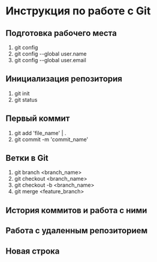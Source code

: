 # Инструкция по работе с Git
## Подготовка рабочего места
1. git config
2. git config --global user.name
3. git config --global user.email
## Инициализация репозитория
1. git init
2. git status
## Первый коммит
1. git add 'file_name' | .
2. git commit -m 'commit_name'
## Ветки в Git
1. git branch <branch_name>
2. git checkout <branch_name>
3. git checkout -b <branch_name>
4. git merge <feature_branch>
## История коммитов и работа с ними
## Работа с удаленным репозиторием
## Новая строка